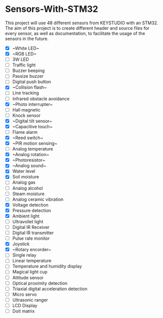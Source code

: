 # Sensors-With-STM32

This project will use 48 different sensors from KEYSTUDIO with an STM32. The aim of this project is to create different header and source files for every sensor, as well as documentation, to facilitate the usage of the sensors in the future. 

- [x] ~White LED~
- [x] ~RGB LED~
- [ ] 3W LED
- [ ] Traffic light
- [ ] Buzzer beeping
- [ ] Passize buzzer
- [ ] Digital push button
- [x] ~Collision flash~
- [ ] Line tracking
- [ ] Infrared obstacle avoidance
- [x] ~Photo interrupter~
- [ ] Hall magnetic
- [ ] Knock sensor
- [x] ~Digital tilt sensor~
- [x] ~Capacitive touch~
- [ ] Flame alarm
- [x] ~Reed switch~
- [x] ~PIR motion sensing~
- [ ] Analog temperature
- [x] ~Analog rotation~
- [x] ~Photoresistor~
- [x] ~Analog sound~
- [x] Water level
- [x] Soil moisture
- [ ] Analog gas
- [ ] Analog alcohol
- [ ] Steam moisture
- [ ] Analog ceramic vibration
- [x] Voltage detection
- [x] Pressure detection
- [x] Ambient light
- [ ] Ultravoilet light
- [ ] Digital IR Receiver
- [ ] Digital IR transmitter
- [ ] Pulse rate monitor
- [x] Joystick
- [x] ~Rotary encorder~
- [ ] Single relay
- [ ] Linear temperature
- [ ] Temperature and humidity display
- [ ] Magical light cup
- [ ] Attitude sensor
- [ ] Optical proximity detection
- [ ] Triaxial digital acceleration detection
- [ ] Micro servo
- [ ] Ultrasonic ranger
- [ ] LCD Display
- [ ] Doit matrix
